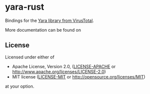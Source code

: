 # yara-rust

Bindings for the [Yara library from VirusTotal](https://github.com/VirusTotal/yara).

More documentation can be found on

## License

Licensed under either of

 * Apache License, Version 2.0, ([LICENSE-APACHE](LICENSE-APACHE) or http://www.apache.org/licenses/LICENSE-2.0)
 * MIT license ([LICENSE-MIT](LICENSE-MIT) or http://opensource.org/licenses/MIT)

at your option.
